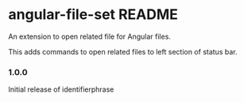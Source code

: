 # angular-file-set README

An extension to open related file for Angular files.

This adds commands to open related files to left section of status bar.

### 1.0.0

Initial release of identifierphrase
